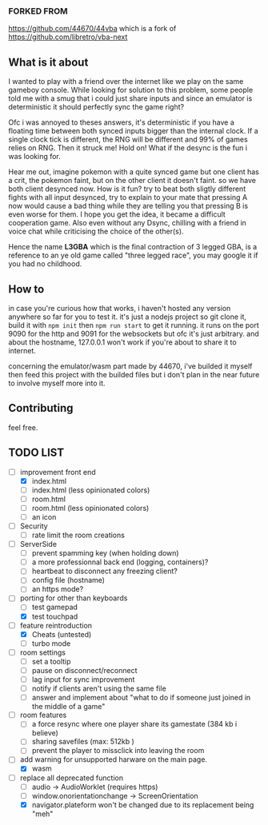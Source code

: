 ### FORKED FROM
https://github.com/44670/44vba
which is a fork of https://github.com/libretro/vba-next
## What is it about
I wanted to play with a friend over the internet like we play on the same gameboy console.
While looking for solution to this problem, some people told me with a smug that i could just share inputs 
and since an emulator is deterministic it should perfectly sync the game right?

Ofc i was annoyed to theses answers, it's deterministic if you have a floating time between both synced inputs bigger than the internal clock. If a single clock tick is different, the RNG will be different and 99% of games relies on RNG.
Then it struck me! Hold on! What if the desync is the fun i was looking for.

Hear me out, imagine pokemon with a quite synced game but one client has a crit, the pokemon faint, but on the other client it doesn't faint.
so we have both client desynced now. How is it fun? try to beat both sligtly different fights with all input desynced, try to explain to your mate
that pressing A now would cause a bad thing while they are telling you that pressing B is even worse for them.
I hope you get the idea, it became a difficult cooperation game. Also even without any Dsync, chilling with a friend in voice chat while criticising the choice of the other(s).

Hence the name **L3GBA** which is the final contraction of 3 legged GBA, is a reference to an ye old game called "three legged race", you may google it if you had no childhood.

## How to
in case you're curious how that works, i haven't hosted any version anywhere so far for you to test it.
it's just a nodejs project so git clone it, build it with ```npm init``` then ```npm run start``` to get it running.
it runs on the port 9090 for the http and 9091 for the websockets but ofc it's just arbitrary. and about the hostname, 127.0.0.1 won't work if you're about to share it to internet.

concerning the emulator/wasm part made by 44670, i've builded it myself then feed this project with the builded files but i don't plan in the near future to involve myself more into it.

## Contributing
feel free.

## TODO LIST
- [ ] improvement front end
    - [x] index.html
    - [ ] index.html (less opinionated colors)
    - [ ] room.html
    - [ ] room.html (less opinionated colors)
    - [ ] an icon
- [ ] Security
    - [ ] rate limit the room creations
- [ ] ServerSide
    - [ ] prevent spamming key (when holding down)
    - [ ] a more professionnal back end (logging, containers)?
    - [ ] heartbeat to disconnect any freezing client?
    - [ ] config file (hostname)
    - [ ] an https mode?
- [ ] porting for other than keyboards
    - [ ] test gamepad
    - [x] test touchpad
- [ ] feature reintroduction
    - [x] Cheats (untested)
    - [ ] turbo mode
- [ ] room settings
    - [ ] set a tooltip
    - [ ] pause on disconnect/reconnect
    - [ ] lag input for sync improvement
    - [ ] notify if clients aren't using the same file
    - [ ] answer and implement about "what to do if someone just joined in the middle of a game"
- [ ] room features
    - [ ] a force resync where one player share its gamestate (384 kb i believe)
    - [ ] sharing savefiles (max: 512kb )
    - [ ] prevent the player to missclick into leaving the room
- [ ] add warning for unsupported harware on the main page.
    - [x] wasm
- [ ] replace all deprecated function
    - [ ] audio -> AudioWorklet (requires https)
    - [ ] window.onorientationchange -> ScreenOrientation
    - [x] navigator.plateform won't be changed due to its replacement being "meh"
